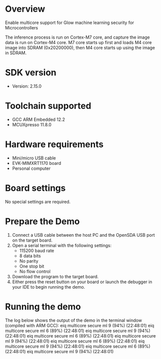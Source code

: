 Overview
========
Enable multicore support for Glow machine learning security  for Microcontrollers

The inference process is run on Cortex-M7 core, and  capture the image data  is run
on Cortex-M4 core. M7 core starts up first and loads M4 core image into SDRAM (0x20200000),
then M4 core starts up using the image in SDRAM.


SDK version
===========
- Version: 2.15.0

Toolchain supported
===================
- GCC ARM Embedded  12.2
- MCUXpresso  11.8.0

Hardware requirements
=====================
- Mini/micro USB cable
- EVK-MIMXRT1170 board
- Personal computer

Board settings
==============
No special settings are required.

Prepare the Demo
================
1. Connect a USB cable between the host PC and the OpenSDA USB port on the target board. 
2. Open a serial terminal with the following settings:
   - 115200 baud rate
   - 8 data bits
   - No parity
   - One stop bit
   - No flow control
3. Download the program to the target board.
4. Either press the reset button on your board or launch the debugger in your IDE to begin running the demo.

Running the demo
================
The log below shows the output of the demo in the terminal window (compiled with ARM GCC):
eiq multicore secure ml 9 (94%) (22:48:01)
eiq multicore secure ml 6 (89%) (22:48:01)
eiq multicore secure ml 9 (94%) (22:48:01)
eiq multicore secure ml 6 (89%) (22:48:01)
eiq multicore secure ml 9 (94%) (22:48:01)
eiq multicore secure ml 6 (89%) (22:48:01)
eiq multicore secure ml 9 (94%) (22:48:01)
eiq multicore secure ml 6 (89%) (22:48:01)
eiq multicore secure ml 9 (94%) (22:48:01)

